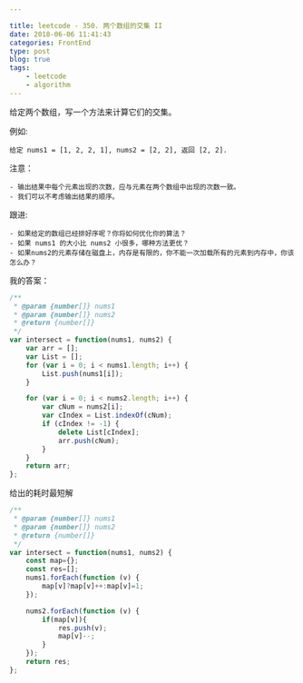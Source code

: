 ```yaml
---

title: leetcode - 350. 两个数组的交集 II
date: 2018-06-06 11:41:43
categories: FrontEnd
type: post
blog: true
tags: 
    - leetcode
    - algorithm
---
```


给定两个数组，写一个方法来计算它们的交集。
<!-- more -->
例如:

    给定 nums1 = [1, 2, 2, 1], nums2 = [2, 2], 返回 [2, 2].

注意：

    - 输出结果中每个元素出现的次数，应与元素在两个数组中出现的次数一致。
    - 我们可以不考虑输出结果的顺序。

跟进:

    - 如果给定的数组已经排好序呢？你将如何优化你的算法？
    - 如果 nums1 的大小比 nums2 小很多，哪种方法更优？
    - 如果nums2的元素存储在磁盘上，内存是有限的，你不能一次加载所有的元素到内存中，你该怎么办？

我的答案：

``` javascript
/**
 * @param {number[]} nums1
 * @param {number[]} nums2
 * @return {number[]}
 */
var intersect = function(nums1, nums2) {
    var arr = [];
    var List = [];
    for (var i = 0; i < nums1.length; i++) {
        List.push(nums1[i]);
    }

    for (var i = 0; i < nums2.length; i++) {
        var cNum = nums2[i];
        var cIndex = List.indexOf(cNum);
        if (cIndex != -1) {
            delete List[cIndex];
            arr.push(cNum);
        }
    }
    return arr;
};
```

给出的耗时最短解

``` javascript
/**
 * @param {number[]} nums1
 * @param {number[]} nums2
 * @return {number[]}
 */
var intersect = function(nums1, nums2) {
    const map={};
    const res=[];
    nums1.forEach(function (v) {
        map[v]?map[v]++:map[v]=1;
    });

    nums2.forEach(function (v) {
        if(map[v]){
            res.push(v);
            map[v]--;
        }
    });
    return res;
};
```